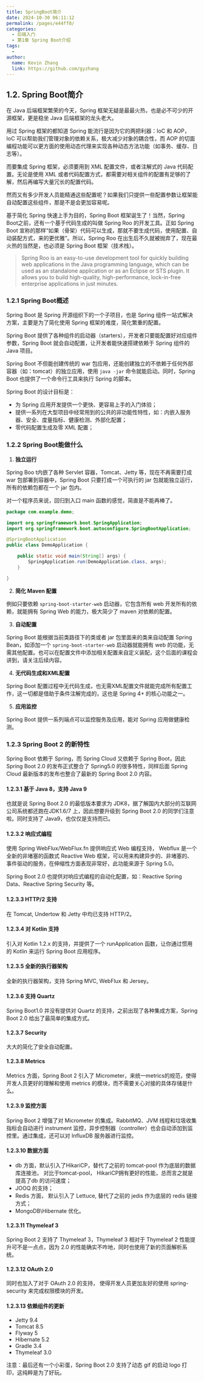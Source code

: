 ```yaml
---
title: SpringBoot简介
date: 2024-10-30 06:11:12
permalink: /pages/e44ff0/
categories: 
  - 后端入门
  - 第1章 Spring Boot介绍
tags: 
  - 
author: 
  name: Kevin Zhang
  link: https://github.com/gyzhang
---
```

## 1.2. Spring Boot简介

在 Java 后端框架繁荣的今天，Spring 框架无疑是最最火热，也是必不可少的开源框架，更是稳坐 Java 后端框架的龙头老大。

用过 Spring 框架的都知道 Spring 能流行是因为它的两把利器：IoC 和 AOP，IoC 可以帮助我们管理对象的依赖关系，极大减少对象的耦合性，而 AOP 的切面编程功能可以更方面的使用动态代理来实现各种动态方法功能（如事务、缓存、日志等）。

而要集成 Spring 框架，必须要用到 XML 配置文件，或者注解式的 Java 代码配置。无论是使用 XML 或者代码配置方式，都需要对相关组件的配置有足够的了解，然后再编写大量冗长的配置代码。

然而又有多少开发人员能精通这些配置呢？如果我们只提供一些配置参数让框架能自动配置这些组件，那是不是会更加容易呢。

基于简化 Spring 快速上手为目的，Spring Boot 框架诞生了！当然，Spring Boot之前，还有一个基于代码生成的叫做 Spring Roo 的开发工具。正如 Spring Boot 宣称的那样“如果（骨架）代码可以生成，那就不要生成代码，使用配置、自动装配方式，来的更优雅”。所以，Spring Roo 在出生后不久就被抛弃了，现在最火热的当然是，也必须是 Spring Boot 框架（技术栈）。

> Spring Roo is an easy-to-use development tool for quickly building web applications in the Java programming language, which can be used as an standalone application or as an Eclipse or STS plugin. It allows you to build high-quality, high-performance, lock-in-free enterprise applications in just minutes. 

### 1.2.1 Spring Boot概述

Spring Boot 是 Spring 开源组织下的一个子项目，也是 Spring 组件一站式解决方案，主要是为了简化使用 Spring 框架的难度，简化繁重的配置。

Spring Boot 提供了各种组件的启动器（starters），开发者只要能配置好对应组件参数，Spring Boot 就会自动配置，让开发者能快速搭建依赖于 Spring 组件的 Java 项目。

Spring Boot 不但能创建传统的 war 包应用，还能创建独立的不依赖于任何外部容器（如：tomcat）的独立应用，使用 `java -jar` 命令就能启动。同时，Spring Boot 也提供了一个命令行工具来执行 Spring 的脚本。

Spring Boot 的设计目标是：

- 为 Spring 应用开发提供一个更快、更容易上手的入门体验；
- 提供一系列在大型项目中经常用到的公共的非功能性特性，如：内嵌入服务器、安全、度量指标、健康检测、外部化配置；
- 零代码配置生成及零 XML 配置；

### 1.2.2 Spring Boot能做什么

1. **独立运行**

Spring Boo t内嵌了各种 Servlet 容器，Tomcat、Jetty 等，现在不再需要打成 war 包部署到容器中，Spring Boot 只要打成一个可执行的 jar 包就能独立运行，所有的依赖包都在一个 jar 包内。

对一个程序员来说，回归到入口 main 函数的感觉，简直是不能再棒了。

```java
package com.example.demo;

import org.springframework.boot.SpringApplication;
import org.springframework.boot.autoconfigure.SpringBootApplication;

@SpringBootApplication
public class DemoApplication {

	public static void main(String[] args) {
		SpringApplication.run(DemoApplication.class, args);
	}

}
```

2. **简化 Maven 配置**

例如只要依赖 `spring-boot-starter-web` 启动器，它包含所有 web 开发所有的依赖，就能拥有 Spring Web 的能力，极大简少了 maven 对依赖的配置。 

3. **自动配置**

Spring Boot 能根据当前类路径下的类或者 jar 包里面来的类来自动配置 Spring Bean，如添加一个 `spring-boot-starter-web` 启动器就能拥有 web 的功能，无需其他配置。也可以在配置文件中添加相关配置来自定义装配，这个后面的课程会讲到，请关注后续内容。

4. **无代码生成和XML配置**

Spring Boot 配置过程中无代码生成，也无需XML配置文件就能完成所有配置工作，这一切都是借助于条件注解完成的，这也是 Spring 4+ 的核心功能之一。

5. **应用监控**

Spring Boot 提供一系列端点可以监控服务及应用，能对 Spring 应用做健康检测。

### 1.2.3 Spring Boot 2 的新特性

Spring Boot 依赖于 Spring，而 Spring Cloud 又依赖于 Spring Boot，因此 Spring Boot 2.0 的发布正式整合了 Spring5.0 的很多特性，同样后面 Spring Cloud 最新版本的发布也整合了最新的 Spring Boot 2.0 内容。 

#### 1.2.3.1 基于 Java 8，支持 Java 9

也就是说 Spring Boot 2.0 的最低版本要求为 JDK8，据了解国内大部分的互联网公司系统都还跑在JDK1.6/7 上，因此想要升级到 Spring Boot 2.0 的同学们注意啦。同时支持了 Java9，也仅仅是支持而已。

#### 1.2.3.2 响应式编程

使用 Spring WebFlux/WebFlux.fn 提供响应式 Web 编程支持， Webflux 是一个全新的非堵塞的函数式 Reactive Web 框架，可以用来构建异步的、非堵塞的、事件驱动的服务，在伸缩性方面表现非常好，此功能来源于 Spring 5.0。

Spring Boot 2.0 也提供对响应式编程的自动化配置，如：Reactive Spring Data、Reactive Spring Security 等。

#### 1.2.3.3 HTTP/2 支持

在 Tomcat, Undertow 和 Jetty 中均已支持 HTTP/2。

#### 1.2.3.4 对 Kotlin 支持

引入对 Kotlin 1.2.x 的支持，并提供了一个 runApplication 函数，让你通过惯用的 Kotlin 来运行 Spring Boot 应用程序。

#### 1.2.3.5 全新的执行器架构

全新的执行器架构，支持 Spring MVC, WebFlux 和 Jersey。

#### 1.2.3.6 支持 Quartz

Spring Boot1.0 并没有提供对 Quartz 的支持，之前出现了各种集成方案，Spring Boot 2.0 给出了最简单的集成方式。

#### 1.2.3.7 Security

大大的简化了安全自动配置。

#### 1.2.3.8 Metrics

Metrics 方面，Spring Boot 2 引入了 Micrometer，来统一metrics的规范，使得开发人员更好的理解和使用 metrics 的模块，而不需要关心对接的具体存储是什么。

#### 1.2.3.9 监控方面

Spring Boot 2 增强了对 Micrometer 的集成。RabbitMQ、JVM 线程和垃圾收集指标会自动进行 instrument 监控，异步控制器（controller）也会自动添加到监控里。通过集成，还可以对 InfluxDB 服务器进行监控。

#### 1.2.3.10 数据方面

- db 方面，默认引入了HikariCP，替代了之前的 tomcat-pool 作为底层的数据库连接池， 对比于tomcat-pool， HikariCP拥有更好的性能，总而言之就是提高了db 的访问速度；
- JOOQ 的支持；
- Redis 方面， 默认引入了 Lettuce, 替代了之前的 jedis 作为底层的 redis 链接方式；
- MongoDB\Hibernate 优化。

#### 1.2.3.11 Thymeleaf 3

Spring Boot 2 支持了 Thymeleaf 3，Thymeleaf 3 相对于 Thymeleaf 2 性能提升可不是一点点，因为 2.0 的性能确实不咋地，同时也使用了新的页面解析系统。

#### 1.2.3.12 OAuth 2.0

同时也加入了对于 OAuth 2.0 的支持， 使得开发人员更加友好的使用 spring-security 来完成权限模块的开发。

#### 1.2.3.13 依赖组件的更新

- Jetty 9.4
- Tomcat 8.5
- Flyway 5
- Hibernate 5.2
- Gradle 3.4
- Thymeleaf 3.0

注意：最后还有一个小彩蛋，Spring Boot 2.0 支持了动态 gif 的启动 logo 打印，这纯粹是为了好玩。
